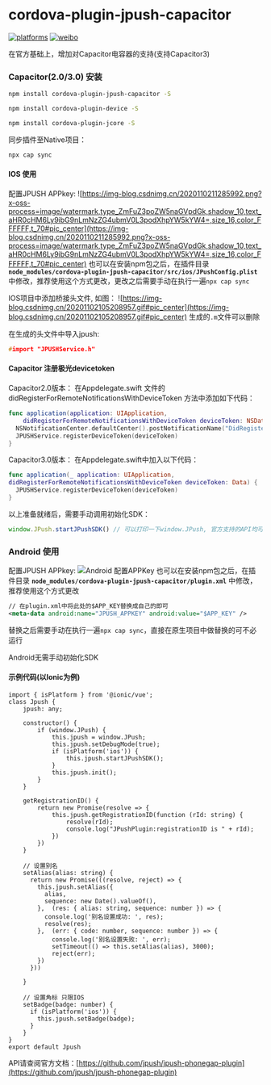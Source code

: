 # cordova-plugin-jpush-capacitor
[![platforms](https://img.shields.io/badge/platforms-iOS%7CAndroid-lightgrey.svg)](https://github.com/jpush/jpush-phonegap-plugin)
[![weibo](https://img.shields.io/badge/weibo-JPush-blue.svg)](http://weibo.com/jpush?refer_flag=1001030101_&is_all=1)

在官方基础上，增加对Capacitor电容器的支持(支持Capacitor3)
### Capacitor(2.0/3.0) 安装
```bash
npm install cordova-plugin-jpush-capacitor -S

npm install cordova-plugin-device -S

npm install cordova-plugin-jcore -S
```
同步插件至Native项目：
```bash
npx cap sync
```
#### IOS 使用
配置JPUSH APPkey:
![https://img-blog.csdnimg.cn/2020110211285992.png?x-oss-process=image/watermark,type_ZmFuZ3poZW5naGVpdGk,shadow_10,text_aHR0cHM6Ly9ibG9nLmNzZG4ubmV0L3podXhpYW5kYW4=,size_16,color_FFFFFF,t_70#pic_center](https://img-blog.csdnimg.cn/2020110211285992.png?x-oss-process=image/watermark,type_ZmFuZ3poZW5naGVpdGk,shadow_10,text_aHR0cHM6Ly9ibG9nLmNzZG4ubmV0L3podXhpYW5kYW4=,size_16,color_FFFFFF,t_70#pic_center)
也可以在安装npm包之后，在插件目录 **`node_modules/cordova-plugin-jpush-capacitor/src/ios/JPushConfig.plist`** 中修改，推荐使用这个方式更改，更改之后需要手动在执行一遍`npx cap sync`

IOS项目中添加桥接头文件, 如图：
![https://img-blog.csdnimg.cn/20201102105208957.gif#pic_center](https://img-blog.csdnimg.cn/20201102105208957.gif#pic_center)
生成的`.m`文件可以删除

在生成的头文件中导入jpush:
```h
#import "JPUSHService.h"
```
#### Capacitor 注册极光devicetoken
Capacitor2.0版本：
在Appdelegate.swift 文件的 didRegisterForRemoteNotificationsWithDeviceToken 方法中添加如下代码：
```swift
func application(application: UIApplication,
    didRegisterForRemoteNotificationsWithDeviceToken deviceToken: NSData) {
  NSNotificationCenter.defaultCenter().postNotificationName("DidRegisterRemoteNotification", object: deviceToken)
  JPUSHService.registerDeviceToken(deviceToken)
}

```
Capacitor3.0版本：
在Appdelegate.swift中加入以下代码：
```swift
func application(_ application: UIApplication,
didRegisterForRemoteNotificationsWithDeviceToken deviceToken: Data) {
  JPUSHService.registerDeviceToken(deviceToken)
}
```

以上准备就绪后，需要手动调用初始化SDK：
```ts
window.JPush.startJPushSDK() // 可以打印一下window.JPush, 官方支持的API均可以使用
```

### Android 使用
配置JPUSH APPkey: 
![Android 配置APPKey](https://img-blog.csdnimg.cn/20201102102100967.png?x-oss-process=image/watermark,type_ZmFuZ3poZW5naGVpdGk,shadow_10,text_aHR0cHM6Ly9ibG9nLmNzZG4ubmV0L3podXhpYW5kYW4=,size_16,color_FFFFFF,t_70#pic_center)
也可以在安装npm包之后，在插件目录 **`node_modules/cordova-plugin-jpush-capacitor/plugin.xml`** 中修改，推荐使用这个方式更改
```xml
// 在plugin.xml中将此处的$APP_KEY替换成自己的即可
<meta-data android:name="JPUSH_APPKEY" android:value="$APP_KEY" /> 
```
替换之后需要手动在执行一遍`npx cap sync`，直接在原生项目中做替换的可不必运行

Android无需手动初始化SDK

#### 示例代码(以Ionic为例)
```TS
import { isPlatform } from '@ionic/vue';
class Jpush {
    jpush: any;

    constructor() {
        if (window.JPush) {
            this.jpush = window.JPush;
            this.jpush.setDebugMode(true);
            if (isPlatform('ios')) {
                this.jpush.startJPushSDK();
            }
            this.jpush.init();
        }
    }

    getRegistrationID() {
        return new Promise(resolve => {
            this.jpush.getRegistrationID(function (rId: string) {
                resolve(rId);
                console.log("JPushPlugin:registrationID is " + rId);
            })
        })
    }

    // 设置别名
    setAlias(alias: string) {
      return new Promise(((resolve, reject) => {
        this.jpush.setAlias({
          alias,
          sequence: new Date().valueOf(),
        },  (res: { alias: string, sequence: number }) => {
          console.log('别名设置成功: ', res);
          resolve(res);
        },  (err: { code: number, sequence: number }) => {
            console.log('别名设置失败: ', err);
            setTimeout(() => this.setAlias(alias), 3000);
            reject(err);
        })
      }))

    }

    // 设置角标 只限IOS
    setBadge(badge: number) {
      if (isPlatform('ios')) {
        this.jpush.setBadge(badge);
      }
    }
}
export default Jpush

```

API请查阅官方文档：[https://github.com/jpush/jpush-phonegap-plugin](https://github.com/jpush/jpush-phonegap-plugin)
